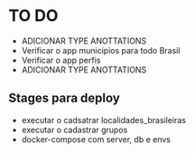# TO DO

- ADICIONAR TYPE ANOTTATIONS
- Verificar o app municipios para todo Brasil
- Verificar o app perfis
- ADICIONAR TYPE ANOTTATIONS

## Stages para deploy

- executar o cadsatrar localidades_brasileiras
- executar o cadastrar grupos
- docker-compose com server, db e envs
